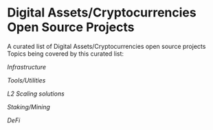 # Digital Assets/Cryptocurrencies Open Source Projects

A curated list of Digital Assets/Cryptocurrencies open source projects
Topics being covered by this curated list:

*Infrastructure*

*Tools/Utilities*

*L2 Scaling solutions*

*Staking/Mining*

*DeFi*
